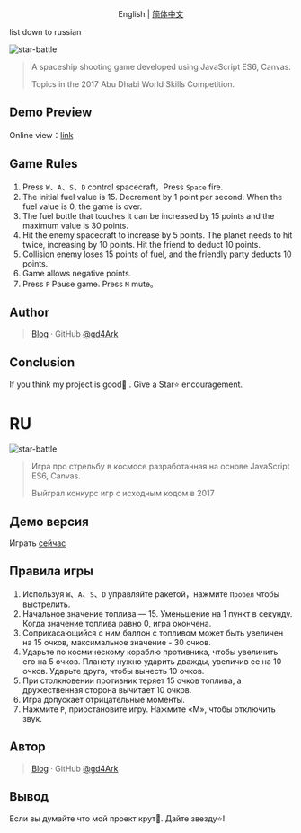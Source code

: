<p align="center">
	English | <a href="https://github.com/gd4Ark/star-battle/blob/master/README-CN.md">简体中文</a>
</p>
list down to russian

![star-battle](https://socialify.git.ci/gd4Ark/star-battle/image?description=1&font=Inter&forks=1&language=1&logo=https%3A%2F%2Fraw.githubusercontent.com%2Fgd4Ark%2Fstar-battle%2Fmaster%2Fimg%2Flogo-01.png&owner=1&pattern=Charlie%20Brown&stargazers=1&theme=Light)

> A spaceship shooting game developed using JavaScript ES6, Canvas.
>
> Topics in the 2017 Abu Dhabi World Skills Competition.

## Demo Preview

Online view：[link](https://4ark.me/star-battle)

## Game Rules

1. Press  `W`、`A`、`S`、`D` control spacecraft，Press `Space` fire.
2. The initial fuel value is 15. Decrement by 1 point per second. When the fuel value is 0, the game is over.
3. The fuel bottle that touches it can be increased by 15 points and the maximum value is 30 points.
4. Hit the enemy spacecraft to increase by 5 points. The planet needs to hit twice, increasing by 10 points. Hit the friend to deduct 10 points.
5. Collision enemy loses 15 points of fuel, and the friendly party deducts 10 points.
6. Game allows negative points.
7. Press `P` Pause game. Press `M` mute。

## Author

> [Blog](https://4ark.me/) · GitHub [@gd4Ark](https://github.com/gd4Ark)

## Conclusion

If you think my project is good👏 . Give a Star⭐ encouragement.
# RU
![star-battle](https://socialify.git.ci/gd4Ark/star-battle/image?description=1&font=Inter&forks=1&language=1&logo=https%3A%2F%2Fraw.githubusercontent.com%2Fgd4Ark%2Fstar-battle%2Fmaster%2Fimg%2Flogo-01.png&owner=1&pattern=Charlie%20Brown&stargazers=1&theme=Light)

> Игра про стрельбу в космосе разработанная на основе JavaScript ES6, Canvas.
>
> Выйграл конкурс игр с исходным кодом в 2017

## Демо версия

Играть [сейчас](https://4ark.me/star-battle)

## Правила игры

1. Используя  `W`、`A`、`S`、`D` управляйте ракетой，нажмите `Пробел` чтобы выстрелить.
2. Начальное значение топлива — 15. Уменьшение на 1 пункт в секунду. Когда значение топлива равно 0, игра окончена.
3. Соприкасающийся с ним баллон с топливом может быть увеличен на 15 очков, максимальное значение - 30 очков.
4. Ударьте по космическому кораблю противника, чтобы увеличить его на 5 очков. Планету нужно ударить дважды, увеличив ее на 10 очков. Ударьте друга, чтобы вычесть 10 очков.
5. При столкновении противник теряет 15 очков топлива, а дружественная сторона вычитает 10 очков.
6. Игра допускает отрицательные моменты.
7. Нажмите `P`, приостановите игру. Нажмите «M», чтобы отключить звук.

## Автор

> [Blog](https://4ark.me/) · GitHub [@gd4Ark](https://github.com/gd4Ark)

## Вывод

Если вы думайте что мой проект крут👏. Дайте звезду⭐!

